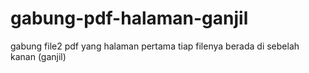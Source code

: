 # gabung-pdf-halaman-ganjil
gabung file2 pdf yang halaman pertama tiap filenya berada di sebelah kanan (ganjil)
